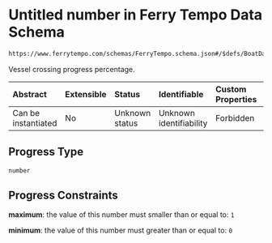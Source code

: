 # Untitled number in Ferry Tempo Data Schema

```txt
https://www.ferrytempo.com/schemas/FerryTempo.schema.json#/$defs/BoatData/properties/Progress
```

Vessel crossing progress percentage.

| Abstract            | Extensible | Status         | Identifiable            | Custom Properties | Additional Properties | Access Restrictions | Defined In                                                                       |
| :------------------ | :--------- | :------------- | :---------------------- | :---------------- | :-------------------- | :------------------ | :------------------------------------------------------------------------------- |
| Can be instantiated | No         | Unknown status | Unknown identifiability | Forbidden         | Allowed               | none                | [FerryTempo.schema.json\*](../out/FerryTempo.schema.json "open original schema") |

## Progress Type

`number`

## Progress Constraints

**maximum**: the value of this number must smaller than or equal to: `1`

**minimum**: the value of this number must greater than or equal to: `0`
